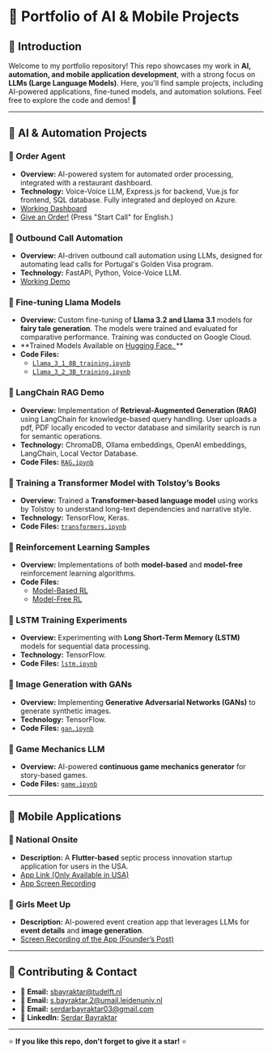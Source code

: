 # 📌 Portfolio of AI & Mobile Projects

## 🚀 Introduction
Welcome to my portfolio repository! This repo showcases my work in **AI, automation, and mobile application development**, with a strong focus on **LLMs (Large Language Models)**. Here, you'll find sample projects, including AI-powered applications, fine-tuned models, and automation solutions. Feel free to explore the code and demos! 🚀

---
## 🤖 AI & Automation Projects

### 🔹 Order Agent
- **Overview:** AI-powered system for automated order processing, integrated with a restaurant dashboard.
- **Technology:** Voice-Voice LLM, Express.js for backend, Vue.js for frontend, SQL database. Fully integrated and deployed on Azure.
- [Working Dashboard](https://app.pacterio.com/)
- [Give an Order!](https://demo.pacterio.com/) (Press "Start Call" for English.)

### 🔹 Outbound Call Automation
- **Overview:** AI-driven outbound call automation using LLMs, designed for automating lead calls for Portugal's Golden Visa program.
- **Technology:** FastAPI, Python, Voice-Voice LLM.
- [Working Demo](https://demo.pacterio.com/booking/)

### 🔹 Fine-tuning Llama Models
- **Overview:** Custom fine-tuning of **Llama 3.2 and Llama 3.1** models for **fairy tale generation**. The models were trained and evaluated for comparative performance. Training was conducted on Google Cloud.
- **Trained Models Available on [Hugging Face. ](https://huggingface.co/Serdarbayraktar/llama3.1-8B-Fairytale) **
- **Code Files:**
  - [`Llama_3_1_8B_training.ipynb`](./LLM_finetune/Llama_3_1_8B_training.ipynb)
  - [`Llama_3_2_3B_training.ipynb`](./LLM_finetune/Llama_3_2_3B_training.ipynb)

### 🔹 LangChain RAG Demo
- **Overview:** Implementation of **Retrieval-Augmented Generation (RAG)** using LangChain for knowledge-based query handling. User uploads a pdf, PDF locally encoded to vector database and similarity search is run for semantic operations.
- **Technology:** ChromaDB, Ollama embeddings, OpenAI embeddings, LangChain, Local Vector Database.
- **Code Files:** [`RAG.ipynb`](./RAG_Llama/RAG.ipynb)

### 🔹 Training a Transformer Model with Tolstoy’s Books
- **Overview:** Trained a **Transformer-based language model** using works by Tolstoy to understand long-text dependencies and narrative style.
- **Technology:** TensorFlow, Keras.
- **Code Files:** [`transformers.ipynb`](./transformer_training/transformers.ipynb)

### 🔹 Reinforcement Learning Samples
- **Overview:** Implementations of both **model-based** and **model-free** reinforcement learning algorithms.
- **Code Files:**
  - [Model-Based RL](./reinforcement_learning/model_based_rl)
  - [Model-Free RL](./reinforcement_learning/model_free_rl)

### 🔹 LSTM Training Experiments
- **Overview:** Experimenting with **Long Short-Term Memory (LSTM)** models for sequential data processing.
- **Technology:** TensorFlow.
- **Code Files:** [`lstm.ipynb`](./LSTM_training/lstm.ipynb)

### 🔹 Image Generation with GANs
- **Overview:** Implementing **Generative Adversarial Networks (GANs)** to generate synthetic images.
- **Technology:** TensorFlow.
- **Code Files:** [`gan.ipynb`](./GAN_image_generation/gan.ipynb)

### 🔹 Game Mechanics LLM
- **Overview:** AI-powered **continuous game mechanics generator** for story-based games.
- **Code Files:** [`game.ipynb`](./game_mechanics_LLM/game.ipynb)

---

## 📱 Mobile Applications

### 🔹 National Onsite
- **Description:** A **Flutter-based** septic process innovation startup application for users in the USA.
- [App Link (Only Available in USA)](https://apps.apple.com/us/app/national-onsite/id1625552541)
- [App Screen Recording](https://drive.google.com/file/d/1NGTyoNEbQ2G0UbtjLBhaiRsVPbF48x4U/view?usp=sharing)

### 🔹 Girls Meet Up
- **Description:** AI-powered event creation app that leverages LLMs for **event details** and **image generation**.
- [Screen Recording of the App (Founder’s Post)](https://www.linkedin.com/posts/nikolai-petrov-178735a_girlsmeetup-aiforgood-communitybuilding-activity-7245419458725314561-4QpZ)

---

## 💬 Contributing & Contact
- 📧 **Email:** sbayraktar@tudelft.nl
- 📧 **Email:** s.bayraktar.2@umail.leidenuniv.nl
- 📧 **Email:** serdarbayraktar03@gmail.com
- 🔗 **LinkedIn:** [Serdar Bayraktar](http://linkedin.com/in/serdar-bayraktar-00a9a7177/)

---

⭐ **If you like this repo, don't forget to give it a star!** ⭐
